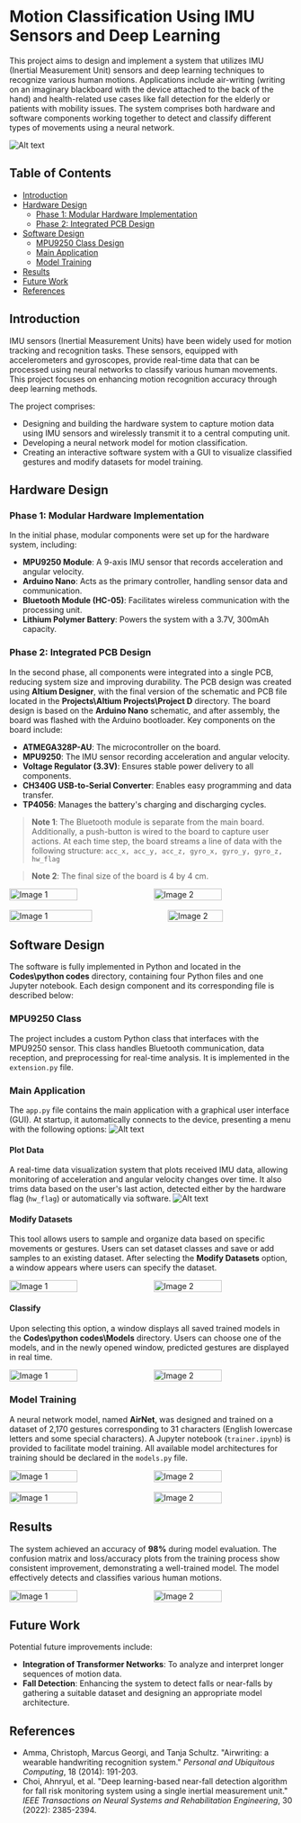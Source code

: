 # Motion Classification Using IMU Sensors and Deep Learning

This project aims to design and implement a system that utilizes IMU (Inertial Measurement Unit) sensors and deep learning techniques to recognize various human motions. Applications include air-writing (writing on an imaginary blackboard with the device attached to the back of the hand) and health-related use cases like fall detection for the elderly or patients with mobility issues. The system comprises both hardware and software components working together to detect and classify different types of movements using a neural network.

![Alt text](Images/1.jpg)

## Table of Contents
- [Introduction](#introduction)
- [Hardware Design](#hardware-design)
  - [Phase 1: Modular Hardware Implementation](#phase-1-modular-hardware-implementation)
  - [Phase 2: Integrated PCB Design](#phase-2-integrated-pcb-design)
- [Software Design](#software-design)
  - [MPU9250 Class Design](#mpu9250-class-design)
  - [Main Application](#main-application)
  - [Model Training](#model-training)
- [Results](#results)
- [Future Work](#future-work)
- [References](#references)

## Introduction

IMU sensors (Inertial Measurement Units) have been widely used for motion tracking and recognition tasks. These sensors, equipped with accelerometers and gyroscopes, provide real-time data that can be processed using neural networks to classify various human movements. This project focuses on enhancing motion recognition accuracy through deep learning methods.

The project comprises:
- Designing and building the hardware system to capture motion data using IMU sensors and wirelessly transmit it to a central computing unit.
- Developing a neural network model for motion classification.
- Creating an interactive software system with a GUI to visualize classified gestures and modify datasets for model training.

## Hardware Design

### Phase 1: Modular Hardware Implementation

In the initial phase, modular components were set up for the hardware system, including:
- **MPU9250 Module**: A 9-axis IMU sensor that records acceleration and angular velocity.
- **Arduino Nano**: Acts as the primary controller, handling sensor data and communication.
- **Bluetooth Module (HC-05)**: Facilitates wireless communication with the processing unit.
- **Lithium Polymer Battery**: Powers the system with a 3.7V, 300mAh capacity.

### Phase 2: Integrated PCB Design

In the second phase, all components were integrated into a single PCB, reducing system size and improving durability. The PCB design was created using **Altium Designer**, with the final version of the schematic and PCB file located in the **Projects\Altium Projects\Project D** directory. The board design is based on the **Arduino Nano** schematic, and after assembly, the board was flashed with the Arduino bootloader. Key components on the board include:
- **ATMEGA328P-AU**: The microcontroller on the board.
- **MPU9250**: The IMU sensor recording acceleration and angular velocity.
- **Voltage Regulator (3.3V)**: Ensures stable power delivery to all components.
- **CH340G USB-to-Serial Converter**: Enables easy programming and data transfer.
- **TP4056**: Manages the battery's charging and discharging cycles.

> **Note 1**: The Bluetooth module is separate from the main board. Additionally, a push-button is wired to the board to capture user actions. At each time step, the board streams a line of data with the following structure: `acc_x, acc_y, acc_z, gyro_x, gyro_y, gyro_z, hw_flag`

> **Note 2**: The final size of the board is 4 by 4 cm.
<div style="display: flex; justify-content: space-between;">
  <img src="Images/2.jpg" alt="Image 1" style="width: 49%; margin-right: 1%;"/>
  <img src="Images/3.jpg" alt="Image 2" style="width: 49%;"/>
</div>
<br>
<div style="display: flex; justify-content: space-between;">
  <img src="Images/4.jpg" alt="Image 1" style="width: 54%; margin-right: 1%;"/>
  <img src="Images/5.jpg" alt="Image 2" style="width: 44%;"/>
</div>


## Software Design

The software is fully implemented in Python and located in the **Codes\python codes** directory, containing four Python files and one Jupyter notebook. Each design component and its corresponding file is described below:

### MPU9250 Class

The project includes a custom Python class that interfaces with the MPU9250 sensor. This class handles Bluetooth communication, data reception, and preprocessing for real-time analysis. It is implemented in the `extension.py` file.

### Main Application

The `app.py` file contains the main application with a graphical user interface (GUI). At startup, it automatically connects to the device, presenting a menu with the following options:
![Alt text](Images/6.jpg)

#### Plot Data

A real-time data visualization system that plots received IMU data, allowing monitoring of acceleration and angular velocity changes over time. It also trims data based on the user's last action, detected either by the hardware flag (`hw_flag`) or automatically via software.
![Alt text](Images/7.jpg)

#### Modify Datasets

This tool allows users to sample and organize data based on specific movements or gestures. Users can set dataset classes and save or add samples to an existing dataset. After selecting the **Modify Datasets** option, a window appears where users can specify the dataset.
<div style="display: flex; justify-content: space-between;">
  <img src="Images/8.jpg" alt="Image 1" style="width: 49%; margin-right: 1%;"/>
  <img src="Images/9.jpg" alt="Image 2" style="width: 49%;"/>
</div>

#### Classify

Upon selecting this option, a window displays all saved trained models in the **Codes\python codes\Models** directory. Users can choose one of the models, and in the newly opened window, predicted gestures are displayed in real time.
<div style="display: flex; justify-content: space-between;">
  <img src="Images/10.jpg" alt="Image 1" style="width: 49%; margin-right: 1%;"/>
  <img src="Images/11.jpg" alt="Image 2" style="width: 49%;"/>
</div>

### Model Training

A neural network model, named **AirNet**, was designed and trained on a dataset of 2,170 gestures corresponding to 31 characters (English lowercase letters and some special characters). A Jupyter notebook (`trainer.ipynb`) is provided to facilitate model training. All available model architectures for training should be declared in the `models.py` file.

<div style="display: flex; justify-content: space-between;">
  <img src="Images/12.jpg" alt="Image 1" style="width: 49%; margin-right: 1%;"/>
  <img src="Images/13.png" alt="Image 2" style="width: 49%;"/>
</div>
<br>
<div style="display: flex; justify-content: space-between;">
  <img src="Images/14.png" alt="Image 1" style="width: 49%; margin-right: 1%;"/>
  <img src="Images/15.png" alt="Image 2" style="width: 49%;"/>
</div>

## Results

The system achieved an accuracy of **98%** during model evaluation. The confusion matrix and loss/accuracy plots from the training process show consistent improvement, demonstrating a well-trained model. The model effectively detects and classifies various human motions.
<div style="display: flex; justify-content: space-between;">
  <img src="Images/16.png" alt="Image 1" style="width: 49%; margin-right: 1%;"/>
  <img src="Images/17.png" alt="Image 2" style="width: 49%;"/>
</div>

## Future Work

Potential future improvements include:
- **Integration of Transformer Networks**: To analyze and interpret longer sequences of motion data.
- **Fall Detection**: Enhancing the system to detect falls or near-falls by gathering a suitable dataset and designing an appropriate model architecture.

## References
- Amma, Christoph, Marcus Georgi, and Tanja Schultz. "Airwriting: a wearable handwriting recognition system." *Personal and Ubiquitous Computing*, 18 (2014): 191-203.
- Choi, Ahnryul, et al. "Deep learning-based near-fall detection algorithm for fall risk monitoring system using a single inertial measurement unit." *IEEE Transactions on Neural Systems and Rehabilitation Engineering*, 30 (2022): 2385-2394.
